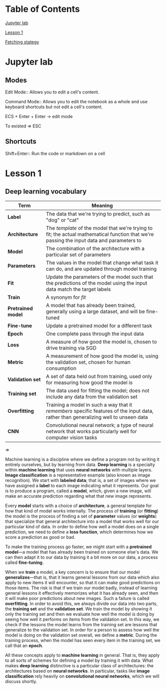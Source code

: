 # Table of Contents

[Jupyter lab](#juptyer-lab)

[Lesson 1](#lesson-1)

[Fetching stategy](#fetching-stategy)

# Jupyter lab

## Modes

Edit Mode:: Allows you to edit a cell's content.

Command Mode:: Allows you to edit the notebook as a whole and use keyboard shortcuts but not edit a cell's content.

ECS + Enter + Enter -> edit mode

To existed => ESC

## Shortcuts

Shift+Enter:: Run the code or markdown on a cell

# Lesson 1

## Deep learning vocabulary

| Term                 | Meaning                                                                                                                                    |
| -------------------- | ------------------------------------------------------------------------------------------------------------------------------------------ |
| **Label**            | The data that we're trying to predict, such as "dog" or "cat"                                                                              |
| **Architecture**     | The _template_ of the model that we're trying to fit; the actual mathematical function that we're passing the input data and parameters to |
| **Model**            | The combination of the architecture with a particular set of parameters                                                                    |
| **Parameters**       | The values in the model that change what task it can do, and are updated through model training                                            |
| **Fit**              | Update the parameters of the model such that the predictions of the model using the input data match the target labels                     |
| **Train**            | A synonym for _fit_                                                                                                                        |
| **Pretrained model** | A model that has already been trained, generally using a large dataset, and will be fine-tuned                                             |
| **Fine-tune**        | Update a pretrained model for a different task                                                                                             |
| **Epoch**            | One complete pass through the input data                                                                                                   |
| **Loss**             | A measure of how good the model is, chosen to drive training via SGD                                                                       |
| **Metric**           | A measurement of how good the model is, using the validation set, chosen for human consumption                                             |
| **Validation set**   | A set of data held out from training, used only for measuring how good the model is                                                        |
| **Training set**     | The data used for fitting the model; does not include any data from the validation set                                                     |
| **Overfitting**      | Training a model in such a way that it _remembers_ specific features of the input data, rather than generalizing well to unseen data       |
| **CNN**              | Convolutional neural network; a type of neural network that works particularly well for computer vision tasks                              |

=> 


Machine learning is a discipline where we define a program not by writing it entirely ourselves, but by learning from data. **Deep learning** is a specialty within **machine learning** that uses **neural networks** with multiple layers. **Image classification** is a representative example (also known as image recognition). We start with **labeled data**; that is, a set of images where we have assigned a **label** to each image indicating what it represents. Our goal is to produce a program, called a **model**, which, given a new image, will make an accurate prediction regarding what that new image represents.

Every **model** starts with a choice of **architecture**, a general template for how that kind of model works internally. The process of **training** (or **fitting**) the model is the process of finding a set of **parameter** values (or **weights**) that specialize that general architecture into a model that works well for our particular kind of data. In order to define how well a model does on a single prediction, we need to define a **loss function**, which determines how we score a prediction as good or bad.

To make the training process go faster, we might start with a **pretrained model**—a model that has already been trained on someone else's data. We can then adapt it to our data by training it a bit more on our data, a process called **fine-tuning**.

When we **train** a model, a key concern is to ensure that our model **generalizes**—that is, that it learns general lessons from our data which also apply to new items it will encounter, so that it can make good predictions on those items. The risk is that if we train our model badly, instead of learning general lessons it effectively memorizes what it has already seen, and then it will make poor predictions about new images. Such a failure is called **overfitting**. In order to avoid this, we always divide our data into two parts, the **training set** and the **validation set**. We train the model by showing it only the training set and then we evaluate how well the model is doing by seeing how well it performs on items from the validation set. In this way, we check if the lessons the model learns from the training set are lessons that generalize to the validation set. In order for a person to assess how well the model is doing on the validation set overall, we define a **metric**. During the training process, when the model has seen every item in the training set, we call that an **epoch**.

All these concepts apply to **machine learning** in general. That is, they apply to all sorts of schemes for defining a model by training it with data. What makes **deep learning** distinctive is a particular class of architectures: the architectures based on **neural networks**. In particular, tasks like **image classification** rely heavily on **convolutional neural networks**, which we will discuss shortly.
